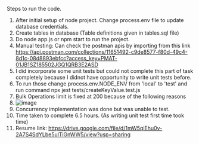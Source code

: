 Steps to run the code.
1. After initial setup of node project. Change process.env file to update database credentials.
2. Create tables in database (Table definitions given in tables.sql file) 
3. Do node app.js or npm start to run the project.
4. Manual testing: Can check the postman apis by importing from this link https://api.postman.com/collections/11651492-c9de8577-f80d-49c4-8d1c-08d8893ebfcc?access_key=PMAT-01JB1SZ185502JGQ1QRB3E2ASD
5. I did incorporate some unit tests but could not complete this part of task completely because I didnot have opportunity to write unit tests before.
6. To run those change process.env.NODE_ENV from 'local' to 'test' and run command npx jest tests/createKeyValue.test.js
7. Bulk Operations limit is fixed at 200 because of the following reasons
8. ![image](https://github.com/user-attachments/assets/2710b024-1372-4df5-9789-f34835ebb3d9)
9.  Concurrency implementation was done but was unable to test.
10.  Time taken to complete 6.5 hours. (As writing unit test first time took time)
11.  Resume link: https://drive.google.com/file/d/1mW5qiEhu0v-2A7S4SdYLbe5ulTiGnWW5/view?usp=sharing
